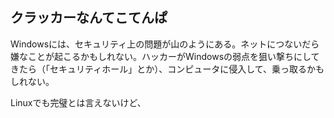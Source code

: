 <?php require("../../entete.php"); ?> <?php require("../../base.php"); ?>

<div id="corps">

<h2>クラッカーなんてこてんぱ</h2>

Windowsには、セキュリティ上の問題が山のようにある。ネットにつないだら嫌なことが起こるかもしれない。ハッカーがWindowsの弱点を狙い撃ちにしてきたら（「セキュリティホール」とか）、コンピュータに侵入して、乗っ取るかもしれない。

Linuxでも完璧とは言えないけど、

</div>


